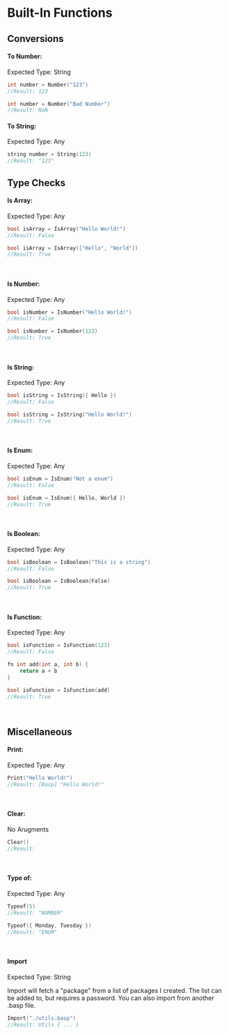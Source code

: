# Built-In Functions

## Conversions

#### To Number:
Expected Type: String

```c
int number = Number("123")
//Result: 123
```

```c
int number = Number("Bad Number")
//Result: NaN
```

#### To String:
Expected Type: Any

```c
string number = String(123)
//Result: "123"
```

## Type Checks

#### Is Array:
Expected Type: Any

```c
bool isArray = IsArray("Hello World!")
//Result: False
```

```c
bool isArray = IsArray(["Hello", "World"])
//Result: True
```

<br/>

#### Is Number:
Expected Type: Any

```c
bool isNumber = IsNumber("Hello World!")
//Result: False
```

```c
bool isNumber = IsNumber(123)
//Result: True
```

<br/>

#### Is String:
Expected Type: Any

```c
bool isString = IsString({ Hello })
//Result: False
```

```c
bool isString = IsString("Hello World!")
//Result: True
```

<br/>

#### Is Enum:
Expected Type: Any

```c
bool isEnum = IsEnum("Not a enum")
//Result: False
```

```c
bool isEnum = IsEnum({ Hello, World })
//Result: True
```

<br/>

#### Is Boolean:
Expected Type: Any

```c
bool isBoolean = IsBoolean("This is a string")
//Result: False
```

```c
bool isBoolean = IsBoolean(False)
//Result: True
```

<br/>

#### Is Function:
Expected Type: Any

```c
bool isFunction = IsFunction(123)
//Result: False
```

```c
fn int add(int a, int b) {
    return a + b
}

bool isFunction = IsFunction(add)
//Result: True
```

<br/>

## Miscellaneous

#### Print:
Expected Type: Any

```c
Print("Hello World!")
//Result: [Basp] "Hello World!"
```

<br/>

#### Clear:
No Arugments

```c
Clear()
//Result:
```


<br/>

#### Type of:
Expected Type: Any

```c
Typeof(5)
//Result: "NUMBER"
```

```c
Typeof({ Monday, Tuesday })
//Result: "ENUM"
```

<br/>

#### Import
Expected Type: String

Import will fetch a "package" from a list of packages I created. The list can be added to, but requires a password.
You can also import from another .basp file.

```c
Import("./utils.basp")
//Result: Utils { ... }
```

<br/>